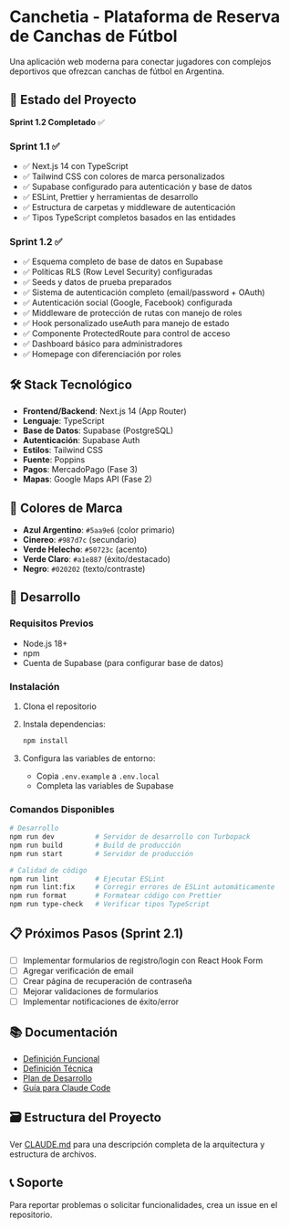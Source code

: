 # Canchetia - Plataforma de Reserva de Canchas de Fútbol

Una aplicación web moderna para conectar jugadores con complejos deportivos que ofrezcan canchas de fútbol en Argentina.

## 🚀 Estado del Proyecto

**Sprint 1.2 Completado** ✅

### Sprint 1.1 ✅
- ✅ Next.js 14 con TypeScript
- ✅ Tailwind CSS con colores de marca personalizados  
- ✅ Supabase configurado para autenticación y base de datos
- ✅ ESLint, Prettier y herramientas de desarrollo
- ✅ Estructura de carpetas y middleware de autenticación
- ✅ Tipos TypeScript completos basados en las entidades

### Sprint 1.2 ✅
- ✅ Esquema completo de base de datos en Supabase
- ✅ Políticas RLS (Row Level Security) configuradas
- ✅ Seeds y datos de prueba preparados
- ✅ Sistema de autenticación completo (email/password + OAuth)
- ✅ Autenticación social (Google, Facebook) configurada
- ✅ Middleware de protección de rutas con manejo de roles
- ✅ Hook personalizado useAuth para manejo de estado
- ✅ Componente ProtectedRoute para control de acceso
- ✅ Dashboard básico para administradores
- ✅ Homepage con diferenciación por roles

## 🛠️ Stack Tecnológico

- **Frontend/Backend**: Next.js 14 (App Router)
- **Lenguaje**: TypeScript
- **Base de Datos**: Supabase (PostgreSQL)
- **Autenticación**: Supabase Auth
- **Estilos**: Tailwind CSS
- **Fuente**: Poppins
- **Pagos**: MercadoPago (Fase 3)
- **Mapas**: Google Maps API (Fase 2)

## 🎨 Colores de Marca

- **Azul Argentino**: `#5aa9e6` (color primario)
- **Cinereo**: `#987d7c` (secundario)
- **Verde Helecho**: `#50723c` (acento)
- **Verde Claro**: `#a1e887` (éxito/destacado)
- **Negro**: `#020202` (texto/contraste)

## 🚀 Desarrollo

### Requisitos Previos

- Node.js 18+ 
- npm
- Cuenta de Supabase (para configurar base de datos)

### Instalación

1. Clona el repositorio
2. Instala dependencias:
   ```bash
   npm install
   ```

3. Configura las variables de entorno:
   - Copia `.env.example` a `.env.local`
   - Completa las variables de Supabase

### Comandos Disponibles

```bash
# Desarrollo
npm run dev          # Servidor de desarrollo con Turbopack
npm run build        # Build de producción
npm run start        # Servidor de producción

# Calidad de código
npm run lint         # Ejecutar ESLint
npm run lint:fix     # Corregir errores de ESLint automáticamente
npm run format       # Formatear código con Prettier
npm run type-check   # Verificar tipos TypeScript
```

## 📋 Próximos Pasos (Sprint 2.1)

- [ ] Implementar formularios de registro/login con React Hook Form
- [ ] Agregar verificación de email
- [ ] Crear página de recuperación de contraseña
- [ ] Mejorar validaciones de formularios
- [ ] Implementar notificaciones de éxito/error

## 📚 Documentación

- [Definición Funcional](./rules/functional-definition.md)
- [Definición Técnica](./rules/technical-definition.md) 
- [Plan de Desarrollo](./planning.md)
- [Guía para Claude Code](./CLAUDE.md)

## 🗃️ Estructura del Proyecto

Ver [CLAUDE.md](./CLAUDE.md) para una descripción completa de la arquitectura y estructura de archivos.

## 📞 Soporte

Para reportar problemas o solicitar funcionalidades, crea un issue en el repositorio.